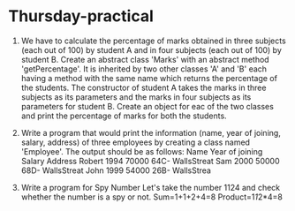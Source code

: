 # Thursday-practical
1. We have to calculate the percentage of marks obtained in three subjects (each out of 100) by student A and in four subjects (each out of 100) by student B.
Create an abstract class 'Marks' with an abstract method 'getPercentage'. It is inherited by two other classes 'A' and 'B' each having a method with the same
name which returns the percentage of the students. The constructor of student A takes the marks in three subjects as its parameters and the marks in four subjects
as its parameters for student B. Create an object for eac of the two classes and print the percentage of marks for both the students.

2. Write a program that would print the information (name, year of joining, salary, address) of three employees by creating a class named 'Employee'.
The output should be as follows:
Name       Year of joining      Salary             Address
Robert     1994                 70000              64C- WallsStreat
Sam        2000                 50000              68D- WallsStreat
John       1999                 54000              26B- WallsStrea

3. Write a program for Spy Number
Let's take the number 1124 and check whether the number is a spy or not. 
Sum=1+1+2+4=8
Product=1*1*2*4=8
